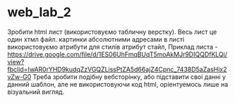 # web_lab_2 
Зробити html лист (використовуємо табличну верстку). Весь лист це один хтмл файл. картинки абсолютними адресами в листі використовуємо атрибути для стилів атрибут стайл, Приклад листа - https://drive.google.com/file/d/1ES06UhFmqBUqT5moAkMJr9DIQQDfKLQj/view?fbclid=IwAR0rYHD9kudqZzVGQZLissPtZA5d66ajZ4Cpnc_7438D5aZasHix2vZw-G0 
Треба зробити подібну вебсторінку, або підставити своі данні у данний шаблон, але не використовуючи код html, оріентуемось лише на візуальний вигляд.
